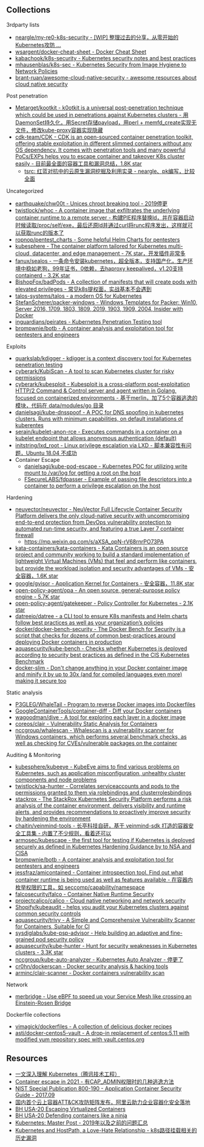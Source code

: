 ## Collections

3rdparty lists

* [neargle/my-re0-k8s-security - [WIP] 整理过去的分享，从零开始的Kubernetes攻防 ...](https://github.com/neargle/my-re0-k8s-security)
* [wsargent/docker-cheat-sheet - Docker Cheat Sheet](https://github.com/wsargent/docker-cheat-sheet)
* [kabachook/k8s-security - Kubernetes security notes and best practices](https://github.com/kabachook/k8s-security)
* [mhausenblas/k8s-sec - Kubernetes Security from Image Hygiene to Network Policies](https://github.com/mhausenblas/k8s-sec)
* [brant-ruan/awesome-cloud-native-security - awesome resources about cloud native security](https://github.com/brant-ruan/awesome-cloud-native-security)

Post penetration

* [Metarget/kootkit - k0otkit is a universal post-penetration technique which could be used in penetrations against Kubernetes clusters - 用DaemonSet持久化，用Secret存储payload，用perl + memfd_create实现无文件，修改kube-proxy容器实现隐藏](https://github.com/Metarget/k0otkit)
* [cdk-team/CDK - CDK is an open-sourced container penetration toolkit, offering stable exploitation in different slimmed containers without any OS dependency. It comes with penetration tools and many powerful PoCs/EXPs helps you to escape container and takeover K8s cluster easily - 目前最全面的容器工具和漏洞总结，1.8K star](https://github.com/cdk-team/CDK)
  * [tsrc: 红蓝对抗中的云原生漏洞挖掘及利用实录 - neargle、pk编写，比较全面](https://mp.weixin.qq.com/s/Aq8RrH34PTkmF8lKzdY38g)

Uncategorized

* [earthquake/chw00t - Unices chroot breaking tool - 2019停更](https://github.com/earthquake/chw00t)
* [twistlock/whoc - A container image that exfiltrates the underlying container runtime to a remote server - 构建PIE程序替换ld，并在容器启动时候读取/proc/self/exe，最后还原ld并通过curl将runc程序发出，这样就可以获取runc的版本了](https://github.com/twistlock/whoc)
* [ropnop/pentest_charts - Some helpful Helm Charts for pentesters](https://github.com/ropnop/pentest_charts)
* [kubesphere - The container platform tailored for Kubernetes multi-cloud, datacenter, and edge management - 7K star，开发插件非常多](https://github.com/kubesphere/kubesphere)
* [fanux/sealos - 一条命令安装kubernetes，超全版本，支持国产化，生产环境中稳如老狗，99年证书，0依赖，去haproxy keepalived，v1.20支持containerd - 3.2K star](https://github.com/fanux/sealos)
* [BishopFox/badPods - A collection of manifests that will create pods with elevated privileges - 常见k8s提权面，实战基本不会遇到](https://github.com/BishopFox/badPods)
* [talos-systems/talos - a modern OS for Kubernetes](https://github.com/talos-systems/talos)
* [StefanScherer/packer-windows - Windows Templates for Packer: Win10, Server 2016, 1709, 1803, 1809, 2019, 1903, 1909, 2004, Insider with Docker](https://github.com/StefanScherer/packer-windows)
* [inguardians/peirates - Kubernetes Penetration Testing tool](https://github.com/inguardians/peirates)
* [brompwnie/botb - A container analysis and exploitation tool for pentesters and engineers](https://github.com/brompwnie/botb)

Exploits

* [quarkslab/kdigger - kdigger is a context discovery tool for Kubernetes penetration testing](https://github.com/quarkslab/kdigger)
* [cyberark/KubiScan - A tool to scan Kubernetes cluster for risky permissions](https://github.com/cyberark/KubiScan)
* [cyberark/kubesploit - Kubesploit is a cross-platform post-exploitation HTTP/2 Command & Control server and agent written in Golang, focused on containerized environments - 基于merlin，加了5个容器逃逸的模块，代码在 data/modules/go 目录](https://github.com/cyberark/kubesploit)
* [danielsagi/kube-dnsspoof - A POC for DNS spoofing in kubernetes clusters. Runs with minimum capabilities, on default installations of kuberentes](https://github.com/danielsagi/kube-dnsspoof/)
* [serain/kubelet-anon-rce - Executes commands in a container on a kubelet endpoint that allows anonymous authentication (default)](https://github.com/serain/kubelet-anon-rce)
* [initstring/lxd_root - Linux privilege escalation via LXD - 脚本兼容性有问题，Ubuntu 18.04 不成功](https://github.com/initstring/lxd_root)
* Container Escape
  * [danielsagi/kube-pod-escape - Kubernetes POC for utilizing write mount to /var/log for getting a root on the host](https://github.com/danielsagi/kube-pod-escape)
  * [FSecureLABS/fdpasser - Example of passing file descriptors into a container to perform a privilege escalation on the host](https://github.com/FSecureLABS/fdpasser)

Hardening

* [neuvector/neuvector - NeuVector Full Lifecycle Container Security Platform delivers the only cloud-native security with uncompromising end-to-end protection from DevOps vulnerability protection to automated run-time security, and featuring a true Layer 7 container firewall](https://github.com/neuvector/neuvector)
  * https://mp.weixin.qq.com/s/aXSA_opN-rV68rnrPO73PA
* [kata-containers/kata-containers - Kata Containers is an open source project and community working to build a standard implementation of lightweight Virtual Machines (VMs) that feel and perform like containers, but provide the workload isolation and security advantages of VMs - 安全容器，1.6K star](https://github.com/kata-containers/kata-containers)
* [google/gvisor - Application Kernel for Containers - 安全容器，11.8K star](https://github.com/google/gvisor)
* [open-policy-agent/opa - An open source, general-purpose policy engine - 5.7K star](https://github.com/open-policy-agent/opa)
* [open-policy-agent/gatekeeper - Policy Controller for Kubernetes - 2.1K star](https://github.com/open-policy-agent/gatekeeper)
* [datreeio/datree - a CLI tool to ensure K8s manifests and Helm charts follow best practices as well as your organization’s policies](https://github.com/datreeio/datree)
* [docker/docker-bench-security - The Docker Bench for Security is a script that checks for dozens of common best-practices around deploying Docker containers in production](https://github.com/docker/docker-bench-security)
* [aquasecurity/kube-bench - Checks whether Kubernetes is deployed according to security best practices as defined in the CIS Kubernetes Benchmark](https://github.com/aquasecurity/kube-bench)
* [docker-slim - Don't change anything in your Docker container image and minify it by up to 30x (and for compiled languages even more) making it secure too](https://github.com/docker-slim/docker-slim)

Static analysis

* [P3GLEG/WhaleTail - Program to reverse Docker images into Dockerfiles](https://github.com/P3GLEG/WhaleTail)
* [GoogleContainerTools/container-diff - Diff your Docker containers](https://github.com/GoogleContainerTools/container-diff)
* [wagoodman/dive - A tool for exploring each layer in a docker image](https://github.com/wagoodman/dive)
* [coreos/clair - Vulnerability Static Analysis for Containers](https://github.com/coreos/clair)
* [nccgroup/whalescan - Whalescan is a vulnerability scanner for Windows containers, which performs several benchmark checks, as well as checking for CVEs/vulnerable packages on the container](https://github.com/nccgroup/whalescan)

Auditing & Monitoring

* [kubesphere/kubeeye - KubeEye aims to find various problems on Kubernetes, such as application misconfiguration, unhealthy cluster components and node problems](https://github.com/kubesphere/kubeeye)
* [twistlock/sa-hunter - Correlates serviceaccounts and pods to the permissions granted to them via rolebindings and clusterrolesbindings](https://github.com/twistlock/sa-hunter)
* [stackrox - The StackRox Kubernetes Security Platform performs a risk analysis of the container environment, delivers visibility and runtime alerts, and provides recommendations to proactively improve security by hardening the environment](https://github.com/stackrox/stackrox)
* [chaitin/veinmind-tools - 长亭科技自研，基于 veinmind-sdk 打造的容器安全工具集 - 内置了不少规则，看着还可以](https://github.com/chaitin/veinmind-tools)
* [armosec/kubescape - the first tool for testing if Kubernetes is deployed securely as defined in Kubernetes Hardening Guidance by to NSA and CISA](https://github.com/armosec/kubescape)
* [brompwnie/botb - A container analysis and exploitation tool for pentesters and engineers](https://github.com/brompwnie/botb)
* [jessfraz/amicontained - Container introspection tool. Find out what container runtime is being used as well as features available - 在容器内枚举权限的工具，如 seccomp/capability/namespace](https://github.com/jessfraz/amicontained)
* [falcosecurity/falco - Container Native Runtime Security](https://github.com/falcosecurity/falco)
* [projectcalico/calico - Cloud native networking and network security](https://github.com/projectcalico/calico)
* [Shopify/kubeaudit - helps you audit your Kubernetes clusters against common security controls](https://github.com/Shopify/kubeaudit)
* [aquasecurity/trivy - A Simple and Comprehensive Vulnerability Scanner for Containers, Suitable for CI](https://github.com/aquasecurity/trivy)
* [sysdiglabs/kube-psp-advisor - Help building an adaptive and fine-grained pod security policy](https://github.com/sysdiglabs/kube-psp-advisor)
* [aquasecurity/kube-hunter - Hunt for security weaknesses in Kubernetes clusters - 3.3K star](https://github.com/aquasecurity/kube-hunter)
* [nccgroup/kube-auto-analyzer - Kubernetes Auto Analyzer - 停更了](https://github.com/nccgroup/kube-auto-analyzer)
* [cr0hn/dockerscan - Docker security analysis & hacking tools](https://github.com/cr0hn/dockerscan)
* [arminc/clair-scanner - Docker containers vulnerability scan](https://github.com/arminc/clair-scanner)

Network

* [merbridge - Use eBPF to speed up your Service Mesh like crossing an Einstein-Rosen Bridge](https://github.com/merbridge/merbridge)

Dockerfile collections

* [vimagick/dockerfiles - A collection of delicious docker recipes ](https://github.com/vimagick/dockerfiles)
* [astj/docker-centos5-vault - A drop-in replacement of centos:5.11 with modified yum repository spec with vault.centos.org](https://github.com/astj/docker-centos5-vault)

## Resources

* [一文深入理解 Kubernetes（腾讯技术工程）](https://mp.weixin.qq.com/s/zmboxeW-vknLKi1IQIxVMQ)
* [Container escape in 2021 - 有CAP_ADMIN权限时的几种逃逸方法](https://conference.hitb.org/hitbsecconf2021sin/materials/D2T2%20-%20Ccntainer%20Escape%20in%202021%20-%20Li%20Qiang.pdf)
* [NIST Special Publication 800-190 - Application Container Security Guide - 2017.09](https://nvlpubs.nist.gov/nistpubs/SpecialPublications/NIST.SP.800-190.pdf)
* [国内首个云上容器ATT&CK攻防矩阵发布，阿里云助力企业容器化安全落地](https://developer.aliyun.com/article/765449)
* [BH USA-20 Escaping Virtualized Containers](https://i.blackhat.com/USA-20/Thursday/us-20-Avrahami-Escaping-Virtualized-Containers.pdf)
* [BH USA-20 Defending containers like a ninja](https://i.blackhat.com/USA-20/Wednesday/us-20-Berta-Defending-Containers-Like-A-Ninja-A-Walk-Through-The-Advanced-Security-Features-Of-Docker-And-Kubernetes.pdf)
* [Kubernetes: Master Post - 2019年以及之前的问题汇总](https://blog.carnal0wnage.com/2019/01/kubernetes-master-post.html)
* [Kubernetes and HostPath, a Love-Hate Relationship - k8s路径挂载相关的历史漏洞](https://blog.quarkslab.com/kubernetes-and-hostpath-a-love-hate-relationship.html)
